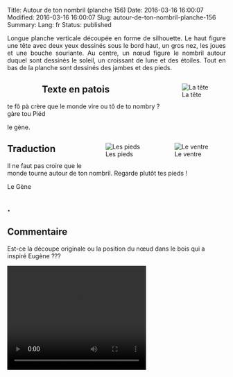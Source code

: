Title: Autour de ton nombril (planche 156)
Date: 2016-03-16 16:00:07
Modified: 2016-03-16 16:00:07
Slug: autour-de-ton-nombril-planche-156
Summary: 
Lang: fr
Status: published

<p style="text-align:justify;">Longue planche verticale découpée en forme de silhouette. Le haut figure une tête avec deux yeux dessinés sous le bord haut, un gros nez, les joues et une bouche souriante. Au centre, un nœud figure le nombril autour duquel sont dessinés le soleil, un croissant de lune et des étoiles. Tout en bas de la planche sont dessinés des jambes et des pieds.</p>

<figure class="image-block" style="float: left;">
  <img alt="" src="{static}/images/planche_156.png">
  <figcaption style="max-width: 161px"></figcaption>
</figure>


<figure class="image-block" style="float: right;">
  <img alt="La tête" src="{static}/images/planche_156_detail_tete.png">
  <figcaption style="max-width: 323px">La tête</figcaption>
</figure>


## Texte en patois
te fô pà crère que le monde vire ou tô de to nombry ? gàre tou Piéd

le gène.

<figure class="image-block" style="float: right;">
  <img alt="Le ventre" src="{static}/images/planche_156_detail_dessin_nombril.png">
  <figcaption style="max-width: 319px">Le ventre</figcaption>
</figure>


<figure class="image-block" style="float: right;">
  <img alt="Les pieds" src="{static}/images/planche_156_detail_pieds.png">
  <figcaption style="max-width: 300px">Les pieds</figcaption>
</figure>


## Traduction
Il ne faut pas croire que le monde tourne autour de ton nombril.  Regarde plutôt tes pieds !

Le Gène

## .

## Commentaire
Est-ce la découpe originale ou la position du nœud dans le bois qui a inspiré Eugène ???



<video width="320" height="240" controls>
  <source src="https://d1njpgd0ygatdn.cloudfront.net/video_156.mp4" type="video/mp4">
</video>
